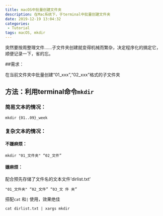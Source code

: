 ```yaml
---
title: macOS中批量创建文件夹
description: 在Mac系统下，于terminal中批量创建文件夹
date: 2019-12-19 13:04:32
categories:
 - Tutorial
tags: macOS, mkdir
---
```


突然要按周整理文件……子文件夹创建就变得机械而繁杂，决定程序化的搞定它，顺便记录一下，省的忘。

##需求：

在当前文件夹中批量创建“01_xxx”,“02_xxx”格式的子文件夹

## 方法：利用terminal命令`mkdir`

### 简易文本的情况：

``` 
mkdir {01..09}_week
```



### 复杂文本的情况：

#### 不嫌麻烦：

``` 
mkdir "01_文件夹" “02_文件” 
```

#### 嫌麻烦：

配合预先存储了文件名的文本文件’dirlist.txt’

``` 
"01_文件夹" “02_文件” “03_文 件 夹”
```

搭配`cat` 和`|` 使用，效果绝佳

```
cat dirlist.txt | xargs mkdir
```



